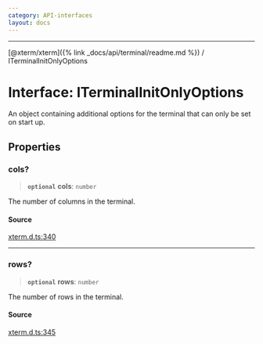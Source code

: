```yaml
---
category: API-interfaces
layout: docs
---
```



***

[@xterm/xterm]({% link _docs/api/terminal/readme.md %}) / ITerminalInitOnlyOptions

# Interface: ITerminalInitOnlyOptions

An object containing additional options for the terminal that can only be
set on start up.

## Properties

### cols?

> **`optional`** **cols**: `number`

The number of columns in the terminal.

#### Source

[xterm.d.ts:340](https://github.com/xtermjs/xterm.js/blob/5.5.0/typings/xterm.d.ts#L340)

***

### rows?

> **`optional`** **rows**: `number`

The number of rows in the terminal.

#### Source

[xterm.d.ts:345](https://github.com/xtermjs/xterm.js/blob/5.5.0/typings/xterm.d.ts#L345)
